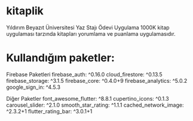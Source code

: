 # kitaplik
 Yıldırım Beyazıt Üniversitesi Yaz Stajı Ödevi
 Uygulama 1000K kitap uygulaması tarzında kitapları yorumlama ve puanlama uygulamasıdır. 
 
# Kullandığım paketler:
 
 Firebase Paketleri
 firebase_auth: ^0.16.0
 cloud_firestore: ^0.13.5
 firebase_storage: ^3.1.5
 firebase_core: ^0.4.0+9
 firebase_analytics: ^5.0.2
 google_sign_in: ^4.5.3
 
 Diğer Paketler
 font_awesome_flutter: ^8.8.1
 cupertino_icons: ^0.1.3
 carousel_slider: ^2.1.0
 smooth_star_rating: ^1.1.1
 cached_network_image: ^2.3.2+1
 flutter_rating_bar: ^3.0.1+1
